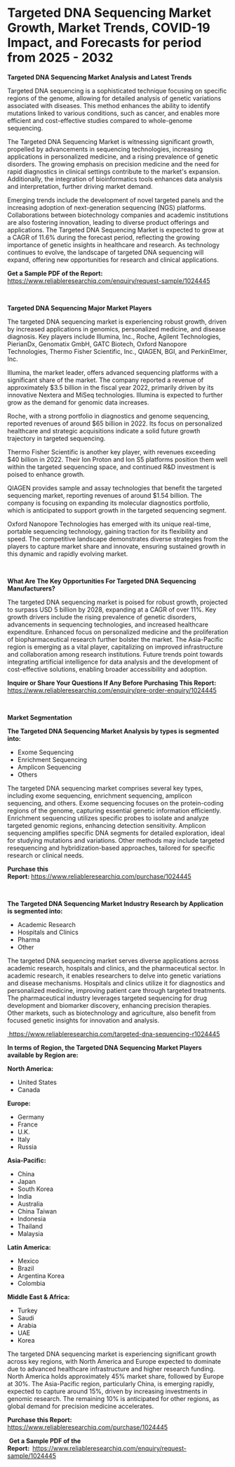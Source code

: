 <p><h1>Targeted DNA Sequencing Market Growth, Market Trends, COVID-19 Impact, and Forecasts for period from 2025 - 2032</h1></p><p><strong>Targeted DNA Sequencing Market Analysis and Latest Trends</strong></p>
<p><p>Targeted DNA sequencing is a sophisticated technique focusing on specific regions of the genome, allowing for detailed analysis of genetic variations associated with diseases. This method enhances the ability to identify mutations linked to various conditions, such as cancer, and enables more efficient and cost-effective studies compared to whole-genome sequencing.</p><p>The Targeted DNA Sequencing Market is witnessing significant growth, propelled by advancements in sequencing technologies, increasing applications in personalized medicine, and a rising prevalence of genetic disorders. The growing emphasis on precision medicine and the need for rapid diagnostics in clinical settings contribute to the market's expansion. Additionally, the integration of bioinformatics tools enhances data analysis and interpretation, further driving market demand.</p><p>Emerging trends include the development of novel targeted panels and the increasing adoption of next-generation sequencing (NGS) platforms. Collaborations between biotechnology companies and academic institutions are also fostering innovation, leading to diverse product offerings and applications. The Targeted DNA Sequencing Market is expected to grow at a CAGR of 11.6% during the forecast period, reflecting the growing importance of genetic insights in healthcare and research. As technology continues to evolve, the landscape of targeted DNA sequencing will expand, offering new opportunities for research and clinical applications.</p></p>
<p><strong>Get a Sample PDF of the Report:&nbsp;</strong> <a href="https://www.reliableresearchiq.com/enquiry/request-sample/1024445?utm_campaign=2212&utm_medium=2&utm_source=Github&utm_content=ia&utm_term=17042025&utm_id=targeted-dna-sequencing">https://www.reliableresearchiq.com/enquiry/request-sample/1024445</a></p>
<p>&nbsp;</p>
<p><strong>Targeted DNA Sequencing Major Market Players</strong></p>
<p><p>The targeted DNA sequencing market is experiencing robust growth, driven by increased applications in genomics, personalized medicine, and disease diagnosis. Key players include Illumina, Inc., Roche, Agilent Technologies, PierianDx, Genomatix GmbH, GATC Biotech, Oxford Nanopore Technologies, Thermo Fisher Scientific, Inc., QIAGEN, BGI, and PerkinElmer, Inc. </p><p>Illumina, the market leader, offers advanced sequencing platforms with a significant share of the market. The company reported a revenue of approximately $3.5 billion in the fiscal year 2022, primarily driven by its innovative Nextera and MiSeq technologies. Illumina is expected to further grow as the demand for genomic data increases.</p><p>Roche, with a strong portfolio in diagnostics and genome sequencing, reported revenues of around $65 billion in 2022. Its focus on personalized healthcare and strategic acquisitions indicate a solid future growth trajectory in targeted sequencing.</p><p>Thermo Fisher Scientific is another key player, with revenues exceeding $40 billion in 2022. Their Ion Proton and Ion S5 platforms position them well within the targeted sequencing space, and continued R&D investment is poised to enhance growth.</p><p>QIAGEN provides sample and assay technologies that benefit the targeted sequencing market, reporting revenues of around $1.54 billion. The company is focusing on expanding its molecular diagnostics portfolio, which is anticipated to support growth in the targeted sequencing segment.</p><p>Oxford Nanopore Technologies has emerged with its unique real-time, portable sequencing technology, gaining traction for its flexibility and speed. The competitive landscape demonstrates diverse strategies from the players to capture market share and innovate, ensuring sustained growth in this dynamic and rapidly evolving market.</p></p>
<p>&nbsp;</p>
<p><strong>What Are The Key Opportunities For Targeted DNA Sequencing Manufacturers?</strong></p>
<p><p>The targeted DNA sequencing market is poised for robust growth, projected to surpass USD 5 billion by 2028, expanding at a CAGR of over 11%. Key growth drivers include the rising prevalence of genetic disorders, advancements in sequencing technologies, and increased healthcare expenditure. Enhanced focus on personalized medicine and the proliferation of biopharmaceutical research further bolster the market. The Asia-Pacific region is emerging as a vital player, capitalizing on improved infrastructure and collaboration among research institutions. Future trends point towards integrating artificial intelligence for data analysis and the development of cost-effective solutions, enabling broader accessibility and adoption.</p></p>
<p><strong>Inquire or Share Your Questions If Any Before Purchasing This Report:</strong> <a href="https://www.reliableresearchiq.com/enquiry/pre-order-enquiry/1024445?utm_campaign=2212&utm_medium=2&utm_source=Github&utm_content=ia&utm_term=17042025&utm_id=targeted-dna-sequencing">https://www.reliableresearchiq.com/enquiry/pre-order-enquiry/1024445</a></p>
<p>&nbsp;</p>
<p><strong>Market Segmentation</strong></p>
<p><strong>The Targeted DNA Sequencing Market Analysis by types is segmented into:</strong></p>
<p><ul><li>Exome Sequencing</li><li>Enrichment Sequencing</li><li>Amplicon Sequencing</li><li>Others</li></ul></p>
<p><p>The targeted DNA sequencing market comprises several key types, including exome sequencing, enrichment sequencing, amplicon sequencing, and others. Exome sequencing focuses on the protein-coding regions of the genome, capturing essential genetic information efficiently. Enrichment sequencing utilizes specific probes to isolate and analyze targeted genomic regions, enhancing detection sensitivity. Amplicon sequencing amplifies specific DNA segments for detailed exploration, ideal for studying mutations and variations. Other methods may include targeted resequencing and hybridization-based approaches, tailored for specific research or clinical needs.</p></p>
<p><strong>Purchase this Report:&nbsp;</strong><a href="https://www.reliableresearchiq.com/purchase/1024445?utm_campaign=2212&utm_medium=2&utm_source=Github&utm_content=ia&utm_term=17042025&utm_id=targeted-dna-sequencing">https://www.reliableresearchiq.com/purchase/1024445</a></p>
<p>&nbsp;</p>
<p><strong>The Targeted DNA Sequencing Market Industry Research by Application is segmented into:</strong></p>
<p><ul><li>Academic Research</li><li>Hospitals and Clinics</li><li>Pharma</li><li>Other</li></ul></p>
<p><p>The targeted DNA sequencing market serves diverse applications across academic research, hospitals and clinics, and the pharmaceutical sector. In academic research, it enables researchers to delve into genetic variations and disease mechanisms. Hospitals and clinics utilize it for diagnostics and personalized medicine, improving patient care through targeted treatments. The pharmaceutical industry leverages targeted sequencing for drug development and biomarker discovery, enhancing precision therapies. Other markets, such as biotechnology and agriculture, also benefit from focused genetic insights for innovation and analysis.</p></p>
<p><a href="https://www.reliableresearchiq.com/targeted-dna-sequencing-r1024445?utm_campaign=2212&utm_medium=2&utm_source=Github&utm_content=ia&utm_term=17042025&utm_id=targeted-dna-sequencing">&nbsp;https://www.reliableresearchiq.com/targeted-dna-sequencing-r1024445</a></p>
<p><strong>In terms of Region, the Targeted DNA Sequencing Market Players available by Region are:</strong></p>
<p>
    <p> <strong> North America: </strong>
        <ul>
            <li>United States</li>
            <li>Canada</li>
        </ul>
        </p> 
    <p> <strong> Europe: </strong>
        <ul>
            <li>Germany</li>
            <li>France</li>
            <li>U.K.</li>
            <li>Italy</li>
            <li>Russia</li>
        </ul>
        </p> 
    <p> <strong> Asia-Pacific: </strong>
        <ul>
            <li>China</li>
            <li>Japan</li>
            <li>South Korea</li>
            <li>India</li>
            <li>Australia</li>
            <li>China Taiwan</li>
            <li>Indonesia</li>
            <li>Thailand</li>
            <li>Malaysia</li>
        </ul>
        </p> 
    <p> <strong> Latin America: </strong>
        <ul>
            <li>Mexico</li>
            <li>Brazil</li>
            <li>Argentina Korea</li>
            <li>Colombia</li>
        </ul>
        </p> 
    <p> <strong> Middle East & Africa: </strong>
        <ul>
            <li>Turkey</li>
            <li>Saudi</li>
            <li>Arabia</li>
            <li>UAE</li>
            <li>Korea</li>
        </ul>
    </p>
    </p>
<p><p>The targeted DNA sequencing market is experiencing significant growth across key regions, with North America and Europe expected to dominate due to advanced healthcare infrastructure and higher research funding. North America holds approximately 45% market share, followed by Europe at 30%. The Asia-Pacific region, particularly China, is emerging rapidly, expected to capture around 15%, driven by increasing investments in genomic research. The remaining 10% is anticipated for other regions, as global demand for precision medicine accelerates.</p></p>
<p><strong>Purchase this Report: </strong><a href="https://www.reliableresearchiq.com/purchase/1024445?utm_campaign=2212&utm_medium=2&utm_source=Github&utm_content=ia&utm_term=17042025&utm_id=targeted-dna-sequencing">https://www.reliableresearchiq.com/purchase/1024445</a></p>
<p>&nbsp;<strong>Get a Sample PDF of the Report:&nbsp;&nbsp;</strong><a href="https://www.reliableresearchiq.com/enquiry/request-sample/1024445?utm_campaign=2212&utm_medium=2&utm_source=Github&utm_content=ia&utm_term=17042025&utm_id=targeted-dna-sequencing">https://www.reliableresearchiq.com/enquiry/request-sample/1024445</a></p>
<p><strong></strong></p>
<p><p></p><p></p><p></p></p>